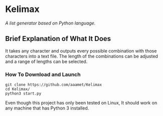 # Kelimax
*A list generator based on Python language.*
## Brief Explanation of What It Does
It takes any character and outputs every possible combination with those characters into a text file. The length of the combinations can be adjusted and a range of lengths can be selected.
### How To Download and Launch
```
git clone https://github.com/aaamet/Kelimax
cd Kelimax/
python3 start.py
```
Even though this project has only been tested on Linux, It should work on any machine that has Python 3 installed.
